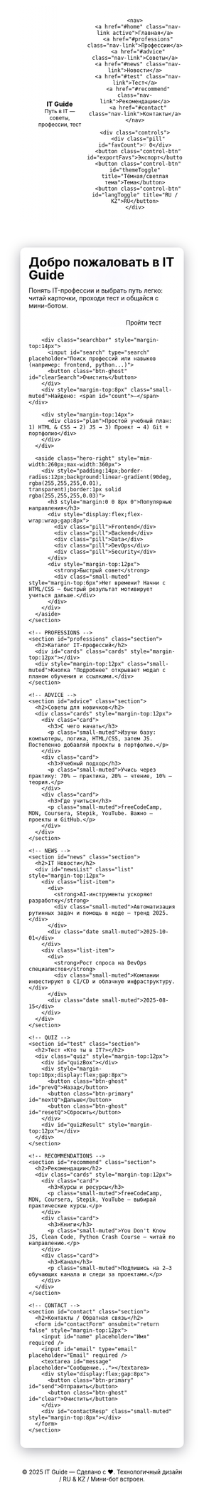 <!DOCTYPE html>
<html lang="ru">
<head>
  <meta charset="utf-8" />
  <meta name="viewport" content="width=device-width,initial-scale=1" />
  <title>IT Guide — Путь в IT</title>
  <meta name="description" content="IT Guide — советы, профессии, тест и мини-бот для начинающих в IT. RU/KZ.">
  <!-- =========== СТИЛИ =========== -->
  <style>
    /* ===========================
       THEME: TECHNO-NEON (Dark-first)
       =========================== */

    :root{
      --bg:#071025;            /* dark bg */
      --panel:#071827;         /* panels */
      --card:#081828;
      --muted:#9fb0c8;
      --text:#e6f0fb;
      --accent-1:#00e0ff;     /* cyan */
      --accent-2:#7b61ff;     /* violet */
      --glow: 0 10px 30px rgba(123,97,255,0.14), 0 2px 8px rgba(0,224,255,0.08);
      --glass: rgba(255,255,255,0.03);
      --success: #16a34a;
      --danger: #ef4444;
      --radius:14px;
      --monospace: "Fira Code", "Courier New", monospace;
    }

    /* Light theme (invert-ish) */
    .light {
      --bg:#f4f7fb;
      --panel:#ffffff;
      --card:#ffffff;
      --muted:#41525a;
      --text:#0b1220;
      --accent-1:#0ea5a4;
      --accent-2:#4f46e5;
      --glow: 0 8px 20px rgba(79,70,229,0.06);
      --glass: rgba(2,6,23,0.03);
    }

    /* Reset + base */
    *{box-sizing:border-box}
    html,body{height:100%;margin:0;background:radial-gradient(1200px 600px at 10% 10%, rgba(123,97,255,0.06), transparent), radial-gradient(1000px 600px at 90% 90%, rgba(0,224,255,0.04), transparent), var(--bg); color:var(--text); font-family: Inter, "Segoe UI", Roboto, Arial, sans-serif; -webkit-font-smoothing:antialiased}
    a{color:inherit}
    img{max-width:100%;display:block}
    button{font-family:inherit}

    /* Header */
    header{
      position:sticky; top:0; z-index:30;
      display:flex; align-items:center; justify-content:space-between;
      padding:12px 20px; gap:12px;
      background: linear-gradient(90deg, rgba(255,255,255,0.02), rgba(255,255,255,0.01));
      backdrop-filter: blur(6px);
      border-bottom: 1px solid rgba(255,255,255,0.03);
    }
    .brand{display:flex;align-items:center;gap:12px}
    .logo{
      width:56px;height:56px;border-radius:12px;
      display:flex;align-items:center;justify-content:center;
      background:linear-gradient(135deg,var(--accent-2),var(--accent-1));
      color:white;font-weight:800;font-size:18px;box-shadow:var(--glow);
    }
    .brand-title{display:flex;flex-direction:column}
    .brand-title .title{font-weight:800;letter-spacing:0.2px}
    .brand-title .subtitle{font-size:12px;color:var(--muted)}

    nav {display:flex; gap:8px; align-items:center}
    nav a{padding:8px 10px;border-radius:10px;color:var(--muted);text-decoration:none;font-weight:600}
    nav a.active{background:linear-gradient(90deg, rgba(123,97,255,0.12), rgba(0,224,255,0.06)); color:var(--text); box-shadow:var(--glow)}

    .controls{display:flex;gap:8px;align-items:center}
    .control-btn{background:transparent;border:1px solid rgba(255,255,255,0.03);padding:8px 10px;border-radius:10px;color:var(--text);cursor:pointer}
    .pill{padding:6px 9px;border-radius:999px;background:var(--glass);color:var(--muted);font-weight:700;font-size:13px}

    /* MAIN */
    main{max-width:1150px;margin:28px auto;padding:0 18px;display:flex;flex-direction:column;gap:22px}

    /* HERO */
    .hero{
      display:grid;grid-template-columns:1fr 360px;gap:18px;padding:26px;border-radius:16px;background:linear-gradient(180deg, rgba(255,255,255,0.02), rgba(255,255,255,0.01));
      box-shadow:0 6px 30px rgba(2,6,23,0.35);
      border:1px solid rgba(255,255,255,0.02);
      overflow:hidden;
      position:relative;
    }
    .hero-left h1{margin:0;font-size:28px;line-height:1.05}
    .hero-left p{margin:10px 0;color:var(--muted)}
    .hero-cta{display:flex;gap:10px;margin-top:12px}
    .btn-primary{background:linear-gradient(90deg,var(--accent-2),var(--accent-1));color:white;padding:10px 16px;border-radius:12px;border:0;cursor:pointer;box-shadow:var(--glow);font-weight:800}
    .btn-ghost{background:transparent;border:1px solid rgba(255,255,255,0.04);padding:8px 12px;border-radius:10px;color:var(--text);cursor:pointer}
    .searchbar{margin-top:12px;display:flex;gap:8px;align-items:center}
    input[type="search"]{flex:1;padding:12px;border-radius:12px;border:1px solid rgba(255,255,255,0.03);background:transparent;color:var(--text);outline:none;font-weight:600}
    .small-muted{color:var(--muted);font-size:13px}

    /* CARDS GRID */
    .section{padding:14px;border-radius:12px;background:linear-gradient(180deg, rgba(255,255,255,0.01), rgba(255,255,255,0.00));border:1px solid rgba(255,255,255,0.02)}
    .cards{display:grid;grid-template-columns:repeat(auto-fit,minmax(220px,1fr));gap:14px}
    .card{background:linear-gradient(180deg, rgba(255,255,255,0.01), rgba(255,255,255,0.00));padding:14px;border-radius:12px;border:1px solid rgba(255,255,255,0.03);display:flex;flex-direction:column;gap:8px;min-height:130px;transition:transform .22s ease, box-shadow .22s}
    .card:hover{transform:translateY(-6px);box-shadow:0 18px 40px rgba(2,6,23,0.4)}
    .card h3{margin:0}
    .skill-list{display:flex;gap:8px;flex-wrap:wrap;margin-top:8px}
    .skill{background:linear-gradient(90deg, rgba(255,255,255,0.02), rgba(255,255,255,0.01));padding:6px 8px;border-radius:999px;border:1px solid rgba(255,255,255,0.03);font-weight:700;color:var(--muted);font-size:13px}

    .card .actions{margin-top:auto;display:flex;gap:8px}
    .action-btn{padding:8px 10px;border-radius:10px;border:0;cursor:pointer;font-weight:700}
    .action-open{background:transparent;color:var(--accent-1);border:1px dashed rgba(0,224,255,0.08)}
    .action-fav{background:linear-gradient(90deg,var(--accent-2),var(--accent-1));color:white}

    /* Modal */
    .modal-back{position:fixed;inset:0;background:linear-gradient(180deg, rgba(2,6,23,0.6), rgba(2,6,23,0.6));display:none;align-items:center;justify-content:center;z-index:80}
    .modal{width:820px;max-width:94%;background:linear-gradient(180deg, rgba(255,255,255,0.01), rgba(255,255,255,0.00));padding:18px;border-radius:16px;border:1px solid rgba(255,255,255,0.03)}
    .modal h3{margin:0 0 8px 0}
    .modal .row{display:flex;gap:12px;align-items:flex-start;flex-wrap:wrap}
    .modal .left{flex:1;min-width:220px}
    .modal .right{flex:1.3;min-width:260px}

    /* LIST & NEWS */
    .list{display:flex;flex-direction:column;gap:10px}
    .list-item{display:flex;justify-content:space-between;align-items:center;padding:12px;border-radius:10px;border:1px solid rgba(255,255,255,0.03);background:linear-gradient(90deg, rgba(255,255,255,0.01), transparent)}
    .date{font-size:12px;color:var(--muted)}

    /* QUIZ */
    .quiz{padding:14px;border-radius:12px;background:linear-gradient(180deg, rgba(255,255,255,0.01), rgba(255,255,255,0.00))}
    .question{margin-bottom:12px}
    .options{display:flex;flex-direction:column;gap:8px}
    .option{padding:10px;border-radius:10px;border:1px solid rgba(255,255,255,0.03);cursor:pointer;font-weight:700}
    .option.selected{background:linear-gradient(90deg,var(--accent-2),var(--accent-1));color:white;border:0}

    /* CONTACT */
    form{display:flex;flex-direction:column;gap:10px}
    input,textarea{padding:12px;border-radius:10px;border:1px solid rgba(255,255,255,0.03);background:transparent;color:var(--text);outline:none}
    textarea{min-height:120px}

    /* CHATBOT */
    .chatbot-button{position:fixed;right:20px;bottom:22px;width:66px;height:66px;border-radius:999px;background:linear-gradient(90deg,var(--accent-2),var(--accent-1));color:white;border:0;display:flex;align-items:center;justify-content:center;font-size:28px;box-shadow:var(--glow);cursor:pointer;z-index:90}
    .chatbot-window{position:fixed;right:20px;bottom:100px;width:380px;max-width:96%;height:520px;border-radius:12px;background:linear-gradient(180deg, rgba(255,255,255,0.01), rgba(255,255,255,0.00));box-shadow:0 20px 60px rgba(2,6,23,0.5);display:none;flex-direction:column;overflow:hidden;z-index:90;border:1px solid rgba(255,255,255,0.03)}
    .chat-header{padding:14px;background:linear-gradient(90deg,var(--accent-2),var(--accent-1));color:white;font-weight:800;text-align:center}
    .chat-area{flex:1;padding:12px;display:flex;flex-direction:column;gap:10px;overflow-y:auto}
    .bot-msg,.user-msg{max-width:78%;padding:10px;border-radius:12px;font-weight:700}
    .bot-msg{background:linear-gradient(90deg, rgba(255,255,255,0.02), rgba(255,255,255,0.01));color:var(--text);align-self:flex-start}
    .user-msg{background:linear-gradient(90deg,var(--accent-2),var(--accent-1));color:white;align-self:flex-end}
    .chat-input{display:flex;padding:12px;border-top:1px solid rgba(255,255,255,0.03);gap:8px}

    /* FOOTER */
    footer{padding:18px;text-align:center;color:var(--muted);font-size:13px}

    /* Responsive */
    @media(max-width:980px){
      .hero{grid-template-columns:1fr; padding:18px}
    }
    @media(max-width:720px){
      nav{display:none}
      .chatbot-window{right:10px;left:10px;width:auto}
      .hero-right{display:none}
    }

    /* little neon animation for hero */
    .neon {
      position:absolute;right:-120px;top:-40px;width:420px;height:420px;border-radius:50%;
      background:radial-gradient(circle at 30% 30%, rgba(123,97,255,0.12), transparent 20%, transparent 100%);
      filter: blur(40px); opacity:0.65; transform:rotate(12deg); pointer-events:none;
    }

    /* Code-like box for plan */
    .plan {
      font-family:var(--monospace); font-size:13px; background:linear-gradient(90deg, rgba(255,255,255,0.01), transparent); padding:12px;border-radius:10px;border:1px dashed rgba(255,255,255,0.03)
    }

  </style>
</head>

<body>

  <!-- ========== HEADER ========== -->
  <header>
    <div class="brand">
      <div class="logo">IT</div>
      <div class="brand-title">
        <div class="title">IT Guide</div>
        <div class="subtitle">Путь в IT — советы, профессии, тест</div>
      </div>
    </div>

    <nav>
      <a href="#home" class="nav-link active">Главная</a>
      <a href="#professions" class="nav-link">Профессии</a>
      <a href="#advice" class="nav-link">Советы</a>
      <a href="#news" class="nav-link">Новости</a>
      <a href="#test" class="nav-link">Тест</a>
      <a href="#recommend" class="nav-link">Рекомендации</a>
      <a href="#contact" class="nav-link">Контакты</a>
    </nav>

    <div class="controls">
      <div class="pill" id="favCount">♡ 0</div>
      <button class="control-btn" id="exportFavs">Экспорт</button>
      <button class="control-btn" id="themeToggle" title="Тёмная/светлая тема">Тема</button>
      <button class="control-btn" id="langToggle" title="RU / KZ">RU</button>
    </div>
  </header>

  <!-- ========== MAIN ========== -->
  <main>
    <!-- HERO -->
    <section id="home" class="hero section">
      <div class="neon" aria-hidden="true"></div>
      <div class="hero-left">
        <h1>Добро пожаловать в <span style="color:var(--accent-1)">IT Guide</span></h1>
        <p>Понять IT-профессии и выбрать путь легко: читай карточки, проходи тест и общайся с мини-ботом.</p>
        <div class="hero-cta">
          <button class="btn-primary" id="goProf">Посмотреть профессии</button>
          <button class="btn-ghost" id="goTest">Пройти тест</button>
        </div>

        <div class="searchbar" style="margin-top:14px">
          <input id="search" type="search" placeholder="Поиск профессий или навыков (например: frontend, python...)">
          <button class="btn-ghost" id="clearSearch">Очистить</button>
        </div>
        <div style="margin-top:8px" class="small-muted">Найдено: <span id="count">—</span></div>

        <div style="margin-top:14px">
          <div class="plan">Простой учебный план: 1) HTML & CSS → 2) JS → 3) Проект → 4) Git + портфолио</div>
        </div>
      </div>

      <aside class="hero-right" style="min-width:260px;max-width:360px">
        <div style="padding:14px;border-radius:12px;background:linear-gradient(90deg, rgba(255,255,255,0.01), transparent);border:1px solid rgba(255,255,255,0.03)">
          <h3 style="margin:0 0 8px 0">Популярные направления</h3>
          <div style="display:flex;flex-wrap:wrap;gap:8px">
            <div class="pill">Frontend</div>
            <div class="pill">Backend</div>
            <div class="pill">Data</div>
            <div class="pill">DevOps</div>
            <div class="pill">Security</div>
          </div>
          <div style="margin-top:12px">
            <strong>Быстрый совет</strong>
            <div class="small-muted" style="margin-top:6px">Нет времени? Начни с HTML/CSS — быстрый результат мотивирует учиться дальше.</div>
          </div>
        </div>
      </aside>
    </section>

    <!-- PROFESSIONS -->
    <section id="professions" class="section">
      <h2>Каталог IT-профессий</h2>
      <div id="cards" class="cards" style="margin-top:12px"></div>
      <div style="margin-top:12px" class="small-muted">Кнопка "Подробнее" открывает модал с планом обучения и ссылками.</div>
    </section>

    <!-- ADVICE -->
    <section id="advice" class="section">
      <h2>Советы для новичков</h2>
      <div class="cards" style="margin-top:12px">
        <div class="card">
          <h3>С чего начать</h3>
          <p class="small-muted">Изучи базу: компьютеры, логика, HTML/CSS, затем JS. Постепенно добавляй проекты в портфолио.</p>
        </div>
        <div class="card">
          <h3>Учебный подход</h3>
          <p class="small-muted">Учись через практику: 70% — практика, 20% — чтение, 10% — теория.</p>
        </div>
        <div class="card">
          <h3>Где учиться</h3>
          <p class="small-muted">freeCodeCamp, MDN, Coursera, Stepik, YouTube. Важно — проекты и GitHub.</p>
        </div>
      </div>
    </section>

    <!-- NEWS -->
    <section id="news" class="section">
      <h2>IT Новости</h2>
      <div id="newsList" class="list" style="margin-top:12px">
        <div class="list-item">
          <div>
            <strong>AI-инструменты ускоряют разработку</strong>
            <div class="small-muted">Автоматизация рутинных задач и помощь в коде — тренд 2025.</div>
          </div>
          <div class="date small-muted">2025-10-01</div>
        </div>
        <div class="list-item">
          <div>
            <strong>Рост спроса на DevOps специалистов</strong>
            <div class="small-muted">Компании инвестируют в CI/CD и облачную инфраструктуру.</div>
          </div>
          <div class="date small-muted">2025-08-15</div>
        </div>
      </div>
    </section>

    <!-- QUIZ -->
    <section id="test" class="section">
      <h2>Тест «Кто ты в IT?»</h2>
      <div class="quiz" style="margin-top:12px">
        <div id="quizBox"></div>
        <div style="margin-top:10px;display:flex;gap:8px">
          <button class="btn-ghost" id="prevQ">Назад</button>
          <button class="btn-primary" id="nextQ">Дальше</button>
          <button class="btn-ghost" id="resetQ">Сбросить</button>
        </div>
        <div id="quizResult" style="margin-top:12px"></div>
      </div>
    </section>

    <!-- RECOMMENDATIONS -->
    <section id="recommend" class="section">
      <h2>Рекомендации</h2>
      <div class="cards" style="margin-top:12px">
        <div class="card">
          <h3>Курсы и ресурсы</h3>
          <p class="small-muted">freeCodeCamp, MDN, Coursera, Stepik, YouTube — выбирай практические курсы.</p>
        </div>
        <div class="card">
          <h3>Книги</h3>
          <p class="small-muted">You Don't Know JS, Clean Code, Python Crash Course — читай по направлению.</p>
        </div>
        <div class="card">
          <h3>Канал</h3>
          <p class="small-muted">Подпишись на 2–3 обучающих канала и следи за проектами.</p>
        </div>
      </div>
    </section>

    <!-- CONTACT -->
    <section id="contact" class="section">
      <h2>Контакты / Обратная связь</h2>
      <form id="contactForm" onsubmit="return false" style="margin-top:12px">
        <input id="name" placeholder="Имя" required />
        <input id="email" type="email" placeholder="Email" required />
        <textarea id="message" placeholder="Сообщение..."></textarea>
        <div style="display:flex;gap:8px">
          <button class="btn-primary" id="send">Отправить</button>
          <button class="btn-ghost" id="clear">Очистить</button>
        </div>
        <div id="contactResp" class="small-muted" style="margin-top:8px"></div>
      </form>
    </section>

  </main>

  <footer>
    © 2025 IT Guide — Сделано с ❤️. Технологичный дизайн / RU & KZ / Мини-бот встроен.
  </footer>

  <!-- Modal — детали профессии -->
  <div id="modalBack" class="modal-back" role="dialog" aria-hidden="true">
    <div class="modal" id="modal">
      <div style="display:flex;justify-content:space-between;align-items:center">
        <h3 id="modalTitle">Профессия</h3>
        <div style="display:flex;gap:8px">
          <button id="exportPlan" class="control-btn">Скачать план</button>
          <button id="closeModal" class="control-btn">Закрыть</button>
        </div>
      </div>
      <div id="modalBody" style="margin-top:12px"></div>
    </div>
  </div>

  <!-- Chatbot -->
  <button id="botBtn" class="chatbot-button" aria-haspopup="true" aria-expanded="false">🤖</button>
  <div id="botWindow" class="chatbot-window" role="dialog" aria-hidden="true">
    <div class="chat-header">IT Helper</div>
    <div class="chat-area" id="chatArea">
      <div class="bot-msg">Привет! 👋 В чём могу помочь? (Попробуй: "frontend", "как начать", "qa", "devops")</div>
    </div>
    <div class="chat-input">
      <input id="chatInput" placeholder="Напиши сообщение..." />
      <button id="chatSend" class="btn-primary">Отпр.</button>
    </div>
  </div>

  <!-- Шаблон данных (можно редактировать/дополнять) -->
  <script>
    /* ============================
       ДАННЫЕ: карточки профессий
       ============================ */
    const PROFESSIONS = [
      {
        id: 'frontend',
        title: {ru:'Frontend-разработчик', kz:'Фронтенд-разработушы'},
        short: {ru:'Создает интерфейсы сайтов (HTML/CSS/JS)', kz:'Сайттардың интерфейсін жасайды (HTML/CSS/JS)'},
        long: {ru:'Frontend — это разработка видимой части сайтов и веб-приложений. Используют HTML, CSS, JavaScript; популярны фреймворки React, Vue, Angular. Важно: адаптивность, производительность и UX.', kz:'Фронтенд — сайттар мен веб-қосымшалардың көрінетін бөлігін жасау. HTML, CSS, JavaScript қолданылады; кеңінен React, Vue, Angular қолданады.'},
        skills: ['HTML','CSS','JavaScript','React/Vue','Responsive'],
        salary: {ru:'Зависит от страны и опыта: junior → среднее, senior → высоко', kz:'Елге және тәжірибеге байланысты: junior орташа, senior жоғары'},
        where: {ru:'MDN, freeCodeCamp, YouTube, курсы', kz:'MDN, freeCodeCamp, YouTube, курстар'}
      },
      {
        id: 'backend',
        title: {ru:'Backend-разработчик', kz:'Бэкенд-разработушы'},
        short: {ru:'Серверная логика, БД и API', kz:'Сервер логикасы, деректер базасы және API'},
        long: {ru:'Backend отвечает за серверную логику: API, БД, авторизацию и бизнес-логику. Популярные языки: Python, Node.js, Java, Go.', kz:'Бэкенд сервер логикасына жауап береді: API, деректер базасы, авторизация. Python, Node.js, Java, Go танымал.'},
        skills: ['Python','Node.js','Databases','APIs','Auth'],
        salary: {ru:'Хороший спрос, зарплаты конкурентные', kz:'Сұраныс жоғары, жалақы бәсекеге қабілетті'},
        where: {ru:'Coursera, Udemy, документация', kz:'Coursera, Udemy, құжаттама'}
      },
      {
        id: 'data',
        title: {ru:'Data Scientist / Аналитик данных', kz:'Деректер бойынша аналитик'},
        short: {ru:'Анализ данных, ML', kz:'Деректерді талдау, ML'},
        long: {ru:'Работа с данными: сбор, очистка, моделирование и визуализация. Навыки: Python, Pandas, SQL, статистика.', kz:'Деректермен жұмыс: жинау, тазалау, модельдеу және визуализация. Біліктіліктер: Python, Pandas, SQL, статистика.'},
        skills: ['Python','Pandas','SQL','ML','Statistics'],
        salary: {ru:'Часто выше среднего', kz:'Көбінесе ортадан жоғары'},
        where: {ru:'Kaggle, Coursera, книги', kz:'Kaggle, Coursera, кітаптар'}
      },
      {
        id: 'ux',
        title: {ru:'UX/UI дизайнер', kz:'UX/UI дизайнер'},
        short: {ru:'Делает интерфейсы удобными и красивыми', kz:'Интерфейстерді ыңғайлы әрі әдемі етеді'},
        long: {ru:'Дизайнеры изучают поведение пользователей, прототипируют интерфейсы и создают визуализации. Важны Figma и основы UX.', kz:'Дизайнерлер пайдаланушылардың мінез-құлқын зерттеп, интерфейстердің прототиптерін жасайды. Figma және UX негіздері маңызды.'},
        skills: ['Figma','Prototyping','User Research','Visual Design'],
        salary: {ru:'Зависит от портфолио', kz:'Портфолиодан тәуелді'},
        where: {ru:'Figma, YouTube, курсы', kz:'Figma, YouTube, курстар'}
      },
      {
        id: 'qa',
        title: {ru:'QA / Тестировщик', kz:'QA / Тестілеуші'},
        short: {ru:'Проверяет приложения и находит ошибки', kz:'Қосымшаларды тексеріп, қателерді табады'},
        long: {ru:'QA специалисты создают тест-кейсы, проводят ручное и автоматизированное тестирование. Полезно знать основы программирования для автотестов.', kz:'QA мамандары тест-кейстер құрып, қолмен және автоматтандырылған тестілеу жүргізеді. Автотесттер үшін бағдарламалаудың негіздерін білу пайдалы.'},
        skills: ['Manual Testing','Test Cases','Selenium','API Testing'],
        salary: {ru:'Умеренные, хорошие для входа в IT', kz:'Орташа, IT-ға кіру үшін жақсы'},
        where: {ru:'Практика, курсы по QA', kz:'Тәжірибе, QA курстары'}
      },
      {
        id: 'devops',
        title: {ru:'DevOps инженер', kz:'DevOps инженері'},
        short: {ru:'Автоматизация деплоя, контейнеры, облако', kz:'Деплойды автоматтандыру, контейнерлер, бұлтты жүйелер'},
        long: {ru:'DevOps объединяет разработку и эксплуатацию: CI/CD, Docker, Kubernetes, мониторинг. Цель — быстрая и надежная поставка ПО.', kz:'DevOps әзірлеме және эксплуатацияны біріктіреді: CI/CD, Docker, Kubernetes, мониторинг.'},
        skills: ['Docker','Kubernetes','CI/CD','Cloud','Monitoring'],
        salary: {ru:'Высокий спрос', kz:'Сұраныс жоғары'},
        where: {ru:'Документация облаков, практические проекты', kz:'Бұлт құжаттамасы, практикалық жобалар'}
      },
      {
        id: 'sec',
        title: {ru:'Специалист по кибербезопасности', kz:'Киберқауіпсіздік маманы'},
        short: {ru:'Защита данных и сетей', kz:'Деректер мен желілерді қорғау'},
        long: {ru:'Работа с уязвимостями, мониторинг, анализ инцидентов, pentesting. Полезны знания сетей и криптографии.', kz:'Әмияндылықтарды анықтау, мониторинг, инциденттерді талдау, pentesting. Желі және криптография туралы білу пайдалы.'},
        skills: ['Network Security','Pentesting','Crypto','Forensics'],
        salary: {ru:'Высокий спрос в крупных компаниях', kz:'Ірі компанияларда сұраныс жоғары'},
        where: {ru:'CTF, курсы, практические задания', kz:'CTF, курстар, практикалық тапсырмалар'}
      }
    ];

    /* ============================
       Прочие данные (настройки)
       ============================ */
    const DEFAULT_LANG = 'ru'; // default on load
    let LANG = DEFAULT_LANG;
    let FAVS = new Set(JSON.parse(localStorage.getItem('itguide.favs')||'[]'));

    /* ============================
       УТИЛИТЫ: локализация
       ============================ */
    function t(obj){
      // obj может быть строкой или {ru:..., kz:...}
      if(!obj) return '';
      if(typeof obj === 'string') return obj;
      return obj[LANG] || obj['ru'] || Object.values(obj)[0];
    }

    /* ============================
       РЕНДЕР: карточки
       ============================ */
    const cardsRoot = document.getElementById('cards');
    const countEl = document.getElementById('count');

    function renderCards(filter=''){
      cardsRoot.innerHTML = '';
      const q = (filter||'').trim().toLowerCase();
      const filtered = PROFESSIONS.filter(p=>{
        if(!q) return true;
        const hay = (t(p.title)+' '+t(p.short)+' '+p.skills.join(' ')).toLowerCase();
        return hay.includes(q);
      });
      countEl.textContent = filtered.length + ' / ' + PROFESSIONS.length;
      filtered.forEach(p=>{
        const el = document.createElement('div'); el.className='card';
        el.innerHTML = `
          <h3>${t(p.title)}</h3>
          <div class="small-muted">${t(p.short)}</div>
          <div class="skill-list">${p.skills.slice(0,5).map(s=>`<div class="skill">${s}</div>`).join('')}</div>
          <div class="actions">
            <button class="action-btn action-open" data-id="${p.id}">Подробнее</button>
            <button class="action-btn action-fav" data-id="${p.id}">${FAVS.has(p.id)?'❤ В избранном':'♡ В избранное'}</button>
          </div>
        `;
        cardsRoot.appendChild(el);
      });
      // bind events
      document.querySelectorAll('.action-open').forEach(b=>b.onclick = ()=>openModal(b.dataset.id));
      document.querySelectorAll('.action-fav').forEach(b=>b.onclick = (e)=>{ toggleFav(b.dataset.id, b); });
      updateFavCount();
    }

    renderCards();

    /* ============================
       Поиск
       ============================ */
    const searchInput = document.getElementById('search');
    document.getElementById('clearSearch').addEventListener('click', ()=>{ searchInput.value=''; renderCards(''); });
    searchInput.addEventListener('input', (e)=> renderCards(e.target.value));

    /* ============================
       МОДАЛ: подробности профессии
       ============================ */
    const modalBack = document.getElementById('modalBack');
    const modal = document.getElementById('modal');
    const modalTitle = document.getElementById('modalTitle');
    const modalBody = document.getElementById('modalBody');
    const closeModalBtn = document.getElementById('closeModal');
    const exportPlanBtn = document.getElementById('exportPlan');

    closeModalBtn.addEventListener('click', ()=> modalBack.style.display='none');
    modalBack.addEventListener('click', (e)=> { if(e.target===modalBack) modalBack.style.display='none' });

    function openModal(id){
      const p = PROFESSIONS.find(x=>x.id===id); if(!p) return;
      modalTitle.textContent = t(p.title);
      modalBody.innerHTML = `
        <div class="row">
          <div class="left">
            <div><strong>Кратко:</strong> ${t(p.short)}</div>
            <div style="margin-top:8px"><strong>Навыки:</strong>
              <div class="skill-list" style="margin-top:8px">${p.skills.map(s=>`<div class="skill">${s}</div>`).join('')}</div>
            </div>
            <div style="margin-top:10px"><strong>Где учиться:</strong> ${t(p.where)}</div>
            <div style="margin-top:10px"><strong>Зарплата:</strong> ${t(p.salary)}</div>
          </div>
          <div class="right">
            <h4>План на 3 месяца</h4>
            <div class="plan">
              1) Недели 1-2: Основы (${p.skills[0]})<br>
              2) Недели 3-6: Практика, проект <br>
              3) Недели 7-10: Расширение навыков (${p.skills.slice(1,4).join(', ')})<br>
              4) Недели 11-12: Портфолио и резюме
            </div>
            <div style="margin-top:12px">
              <button class="btn-primary" id="startPlan">Скопировать план</button>
              <button class="btn-ghost" id="favModal">${FAVS.has(p.id)?'❤ Удалить из избранного':'♡ В избранное'}</button>
            </div>
          </div>
        </div>
      `;
      // bind modal buttons
      modalBack.style.display='flex';
      document.getElementById('startPlan').onclick = ()=> {
        // копируем план в буфер
        const planText = modalBody.querySelector('.plan').innerText;
        navigator.clipboard?.writeText(planText).then(()=> alert('План скопирован в буфер обмена'));
      };
      document.getElementById('favModal').onclick = (e)=> {
        toggleFav(p.id);
        // обновить текст кнопки
        e.target.textContent = FAVS.has(p.id)?'❤ Удалено из избранного':'♡ В избранное';
      };
      exportPlanBtn.onclick = ()=> {
        const data = {
          title: t(p.title), skills: p.skills, plan: modalBody.querySelector('.plan').innerText
        };
        const filename = `plan_${p.id}.json`;
        const blob = new Blob([JSON.stringify(data, null, 2)], {type: 'application/json'});
        const url = URL.createObjectURL(blob);
        const a = document.createElement('a'); a.href = url; a.download = filename; a.click();
        URL.revokeObjectURL(url);
      };
    }

    /* ============================
       ИЗБРАННОЕ (localStorage)
       ============================ */
    function toggleFav(id, btn){
      if(FAVS.has(id)) { FAVS.delete(id); } else { FAVS.add(id); }
      localStorage.setItem('itguide.favs', JSON.stringify(Array.from(FAVS)));
      // обновить UI
      if(btn) btn.textContent = FAVS.has(id)?'❤ В избранном':'♡ В избранное';
      renderCards(searchInput.value);
      updateFavCount();
    }
    function updateFavCount(){
      document.getElementById('favCount').textContent = `♡ ${FAVS.size}`;
    }
    document.getElementById('exportFavs').addEventListener('click', ()=>{
      const arr = Array.from(FAVS).map(id=> PROFESSIONS.find(p=>p.id===id)).filter(Boolean);
      const blob = new Blob([JSON.stringify(arr, null, 2)], {type:'application/json'});
      const url = URL.createObjectURL(blob);
      const a = document.createElement('a'); a.href = url; a.download = 'itguide_favs.json'; a.click();
      URL.revokeObjectURL(url);
    });

    /* ============================
       THEME & LANG
       ============================ */
    const themeToggle = document.getElementById('themeToggle');
    const langToggle = document.getElementById('langToggle');

    // Try to load saved theme/lang
    if(localStorage.getItem('itguide.theme') === 'light'){ document.body.classList.add('light'); }
    if(localStorage.getItem('itguide.lang')){ LANG = localStorage.getItem('itguide.lang'); langToggle.textContent = LANG.toUpperCase(); renderAllTexts(); }

    themeToggle.addEventListener('click', ()=>{
      document.body.classList.toggle('light');
      const cur = document.body.classList.contains('light') ? 'light' : 'dark';
      localStorage.setItem('itguide.theme', cur);
    });

    langToggle.addEventListener('click', ()=>{
      LANG = LANG === 'ru' ? 'kz' : 'ru';
      localStorage.setItem('itguide.lang', LANG);
      langToggle.textContent = LANG.toUpperCase();
      renderAllTexts();
    });

    function renderAllTexts(){
      // update text-sensitive parts: titles and buttons that we've built
      document.querySelectorAll('.nav-link').forEach(a=>{
        // static nav we keep RU/KZ, but could be fully localized
      });
      // re-render cards and other texts
      renderCards(searchInput.value);
    }

    /* ============================
       QUIZ: простой тест
       ============================ */
    const QUIZ = [
      { q: {ru:'Какой тип задач тебе ближе?', kz:'Сенге қай тапсырмалар жақын?'}, opts:[
          {ru:'Делать интерфейс и дизайн', kz:'Интерфейс және дизайн жасау'},
          {ru:'Работать с данными и числами', kz:'Деректер мен сандармен жұмыс'},
          {ru:'Настраивать серверы и автоматизацию', kz:'Серверлер мен автоматтандыруды баптау'},
          {ru:'Искать ошибки и тестировать', kz:'Қателерді тауып, тестілеу'}
      ]},
      { q: {ru:'Какой инструмент интересен?', kz:'Қандай құрал қызықты?'}, opts:[
          {ru:'Figma / CSS', kz:'Figma / CSS'},
          {ru:'Python / Pandas', kz:'Python / Pandas'},
          {ru:'Docker / Linux', kz:'Docker / Linux'},
          {ru:'Selenium / Postman', kz:'Selenium / Postman'}
      ]},
      { q: {ru:'Что приносит удовольствие?', kz:'Не нәрсе қуаныш сыйлайды?'}, opts:[
          {ru:'Креатив и визуал', kz:'Креатив және визуал'},
          {ru:'Аналитика и модели', kz:'Аналитика және модельдер'},
          {ru:'Инфраструктура и стабильность', kz:'Инфрақұрылым және тұрақтылық'},
          {ru:'Нахождение багов и улучшение', kz:'Қателерді табу және жақсарту'}
      ]}
    ];

    let quizIndex = 0;
    let quizAnswers = [];

    const quizBox = document.getElementById('quizBox');
    const quizResult = document.getElementById('quizResult');

    function showQuiz(){
      const data = QUIZ[quizIndex];
      quizBox.innerHTML = '';
      const qDiv = document.createElement('div'); qDiv.className='question';
      qDiv.innerHTML = `<h4>Вопрос ${quizIndex+1}: ${t(data.q)}</h4>`;
      const optsDiv = document.createElement('div'); optsDiv.className='options';
      data.opts.forEach((o, i)=>{
        const opt = document.createElement('div'); opt.className='option'; opt.textContent = t(o);
        if(quizAnswers[quizIndex] === i) opt.classList.add('selected');
        opt.onclick = ()=>{ quizAnswers[quizIndex]=i; showQuiz(); };
        optsDiv.appendChild(opt);
      });
      qDiv.appendChild(optsDiv);
      quizBox.appendChild(qDiv);
      quizResult.innerHTML = '';
    }

    document.getElementById('prevQ').addEventListener('click', ()=>{ if(quizIndex>0) quizIndex--; showQuiz(); });
    document.getElementById('nextQ').addEventListener('click', ()=>{ if(quizIndex < QUIZ.length-1) { quizIndex++; showQuiz(); } else computeQuiz(); });
    document.getElementById('resetQ').addEventListener('click', ()=>{ quizIndex=0; quizAnswers=[]; showQuiz(); });

    function computeQuiz(){
      const counts = {frontend:0, data:0, devops:0, qa:0};
      quizAnswers.forEach(a=>{
        if(a===0) counts.frontend++;
        if(a===1) counts.data++;
        if(a===2) counts.devops++;
        if(a===3) counts.qa++;
      });
      const winner = Object.keys(counts).reduce((best,k)=>counts[k]>counts[best]?k:best,'frontend');
      let text = '';
      if(winner==='frontend') text = LANG==='ru' ? 'Вам подходит: Frontend-разработчик.' : 'Сізге сәйкес: Фронтенд-разработушы.';
      if(winner==='data') text = LANG==='ru' ? 'Вам подходит: Data Scientist / Аналитик данных.' : 'Сізге сәйкес: Деректер аналитигі.';
      if(winner==='devops') text = LANG==='ru' ? 'Вам подходит: DevOps инженер.' : 'Сізге сәйкес: DevOps инженері.';
      if(winner==='qa') text = LANG==='ru' ? 'Вам подходит: QA / Тестировщик.' : 'Сізге сәйкес: QA / Тестілеуші.';
      quizResult.innerHTML = `<div style="padding:12px;border-radius:10px;background:linear-gradient(90deg, rgba(255,255,255,0.01), transparent)">${text}<div class="small-muted" style="margin-top:8px">${LANG==='ru' ? 'Результат ориентировочный — попробуйте практиковать несколько направлений.' : 'Нәтиже бағамдық — бірнеше бағыттарды практика жасап көріңіз.'}</div></div>`;
    }

    showQuiz();

    /* ============================
       CONTACT FORM (имитация)
       ============================ */
    document.getElementById('send').addEventListener('click', ()=>{
      const name = document.getElementById('name').value.trim();
      const email = document.getElementById('email').value.trim();
      const msg = document.getElementById('message').value.trim();
      const resp = document.getElementById('contactResp');
      if(!name || !email){ resp.textContent = LANG==='ru' ? 'Укажите имя и email.' : 'Аты мен email көрсетіңіз.'; return; }
      resp.textContent = LANG==='ru' ? 'Спасибо! (Это демо — реальная отправка требует бэкенд).' : 'Рахмет! (Бұл демо — нақты жіберу үшін бэкенд қажет).';
      document.getElementById('contactForm').reset?.();
    });
    document.getElementById('clear').addEventListener('click', ()=> { document.getElementById('contactForm').reset?.(); });

    /* ============================
       NAV smooth highlight & scroll
       ============================ */
    document.querySelectorAll('.nav-link').forEach(a=>{
      a.addEventListener('click', (e)=>{
        e.preventDefault();
        document.querySelectorAll('.nav-link').forEach(x=>x.classList.remove('active'));
        a.classList.add('active');
        const id = a.getAttribute('href').slice(1);
        document.getElementById(id).scrollIntoView({behavior:'smooth', block:'start'});
      });
    });

    document.getElementById('goProf').addEventListener('click', ()=> document.querySelector('a[href="#professions"]').click());
    document.getElementById('goTest').addEventListener('click', ()=> document.querySelector('a[href="#test"]').click());

    /* ============================
       CHATBOT (локальный, заранее запрограммирован)
       ============================ */
    const botBtn = document.getElementById('botBtn');
    const botWindow = document.getElementById('botWindow');
    const chatArea = document.getElementById('chatArea');
    const chatInput = document.getElementById('chatInput');
    const chatSendBtn = document.getElementById('chatSend');

    botBtn.addEventListener('click', ()=> {
      const open = botWindow.style.display === 'flex';
      botWindow.style.display = open ? 'none' : 'flex';
      botBtn.setAttribute('aria-expanded', String(!open));
      botWindow.setAttribute('aria-hidden', open ? 'true' : 'false');
      if(!open) chatInput.focus();
    });

    function addChat(who, text){
      const div = document.createElement('div');
      div.className = who === 'bot' ? 'bot-msg' : 'user-msg';
      // simulate typing for bot
      if(who === 'bot'){
        div.textContent = '...';
        chatArea.appendChild(div);
        chatArea.scrollTop = chatArea.scrollHeight;
        // animate typing then replace text
        setTimeout(()=>{ div.textContent = text; chatArea.scrollTop = chatArea.scrollHeight; }, 500 + Math.random()*700);
      } else {
        div.textContent = text;
        chatArea.appendChild(div);
        chatArea.scrollTop = chatArea.scrollHeight;
      }
    }

    chatSendBtn.addEventListener('click', sendBot);
    chatInput.addEventListener('keypress', (e)=>{ if(e.key==='Enter') sendBot(); });

    function sendBot(){
      const txt = chatInput.value.trim(); if(!txt) return;
      addChat('user', txt);
      chatInput.value = '';
      // bot replies
      setTimeout(()=> {
        const reply = botReply(txt);
        addChat('bot', reply);
      }, 300 + Math.random()*600);
    }

    function botReply(input){
      const i = input.toLowerCase();
      if(i.includes('привет')||i.includes('здрав')) return LANG==='ru' ? 'Привет! Чем могу помочь? Могу рассказать про: frontend, backend, data, ux, qa, devops, sec.' : 'Сәлем! Қалай көмектесе аламын? Мүмкін: frontend, backend, data, ux, qa, devops, sec туралы айтуым мүмкін.';
      if(i.includes('frontend')) return LANG==='ru' ? 'Frontend: HTML, CSS, JS. Рекомендую проекты и изучение React/Vue.' : 'Фронтенд: HTML, CSS, JS. React/Vue үйренуді ұсыныңыз.';
      if(i.includes('backend')) return LANG==='ru' ? 'Backend: изучай Python/Node, базы данных, REST API.' : 'Бэкенд: Python/Node, деректер базасы, REST API оқыңыз.';
      if(i.includes('data')||i.includes('аналит')) return LANG==='ru' ? 'Data: Python, Pandas, SQL, Kaggle — хорошие места для практики.' : 'Деректер: Python, Pandas, SQL, Kaggle — тәжірибе үшін жақсы.';
      if(i.includes('qa')||i.includes('тест')) return LANG==='ru' ? 'QA: начни с ручного тестирования, затем автоматизация на Selenium/Playwright.' : 'QA: алдымен қолмен тестілеуден бастаңыз, сосын автоматтандыру.';
      if(i.includes('devops')) return LANG==='ru' ? 'DevOps: Docker, CI/CD, Kubernetes + облака. Начни с Docker и простых CI-пайплайнов.' : 'DevOps: Docker, CI/CD, Kubernetes және бұлт. Docker-дан бастаңыз.';
      if(i.includes('как начать')||i.includes('с чего')) return LANG==='ru' ? 'Начни с HTML & CSS → затем JS → 2 проекта → GitHub/портфолио.' : 'HTML & CSS-тен бастаңыз → сосын JS → 2 жоба → GitHub/портфолио.';
      if(i.includes('зарп')||i.includes('карьера')) return LANG==='ru' ? 'Зарплаты зависят от страны и опыта; важны навыки и проекты.' : 'Жалақы елге және тәжірибеге байланысты; дағдылар мен жобалар маңызды.';
      // fallback — подсказка
      return LANG==='ru' ? 'Я не понял точно. Попробуй: "frontend", "как начать", "qa", "data", "devops"' : 'Нақты түсінбедім. Мысалы: "frontend", "қалай бастау", "qa", "data", "devops"';
    }

    /* ============================
       Сохранение состояния: тема/lang/favs
       ============================ */
    // сохранение темы и языка уже реализовано при переключении
    // favorites сохраняются при toggleFav

    /* ============================
       Инициализация UI: события и начальное состояние
       ============================ */
    document.getElementById('favCount').textContent = `♡ ${FAVS.size}`;
    document.getElementById('goProf').addEventListener('click', ()=> document.querySelector('a[href="#professions"]').click());
    document.getElementById('goTest').addEventListener('click', ()=> document.querySelector('a[href="#test"]').click());

    // кнопка "добавить в фавориты" в модалке (поведение настроено в openModal)
    // отклик на изменение языка
    function applyLangTexts(){
      // небольшие места: header subtitle
      const sub = document.querySelector('.brand-title .subtitle');
      sub.textContent = LANG === 'ru' ? 'Путь в IT — советы, профессии, тест' : 'IT-ға жол — кеңестер, мамандықтар, тест';
      // другие быстрые тексты можно локализовать здесь (TODO: полный перевод)
    }
    applyLangTexts();

    /* ============================
       Дополнительные удобства:
       - Сохранение поискового запроса в sessionStorage при обновлении
       - Быстрый экспорт избранных
       ============================ */

    // сохраняем поисковый запрос
    searchInput.value = sessionStorage.getItem('itguide.lastSearch') || '';
    if(searchInput.value) renderCards(searchInput.value);
    searchInput.addEventListener('input', ()=> sessionStorage.setItem('itguide.lastSearch', searchInput.value));

    // кнопка "фавит" из header
    document.getElementById('favCount').addEventListener('click', ()=>{
      const arr = Array.from(FAVS).map(id => PROFESSIONS.find(p=>p.id===id)).filter(Boolean);
      if(arr.length===0){ alert(LANG==='ru' ? 'Избранных нет' : 'Таңдаулы жоқ'); return; }
      // show names
      alert(arr.map(x=>t(x.title)).join('\\n'));
    });

    // footer scroll to top on double click
    document.querySelector('footer').addEventListener('dblclick', ()=> window.scrollTo({top:0, behavior:'smooth'}));

    // keyboard shortcut: press "/" to focus search
    window.addEventListener('keydown', (e)=>{ if(e.key === '/' && document.activeElement.tagName !== 'INPUT' && document.activeElement.tagName !== 'TEXTAREA'){ e.preventDefault(); searchInput.focus(); } });

    // initial render
    renderCards('');

  </script>
</body>
</html>
